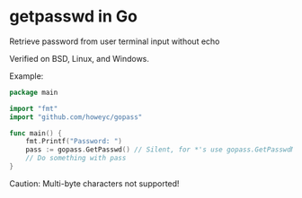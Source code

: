 # getpasswd in Go

Retrieve password from user terminal input without echo

Verified on BSD, Linux, and Windows.

Example:
```go
package main

import "fmt"
import "github.com/howeyc/gopass"

func main() {
	fmt.Printf("Password: ")
	pass := gopass.GetPasswd() // Silent, for *'s use gopass.GetPasswdMasked()
    // Do something with pass
}
```

Caution: Multi-byte characters not supported!
